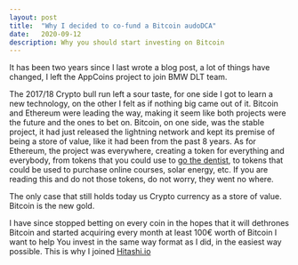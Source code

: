 ```yaml
---
layout: post
title:  "Why I decided to co-fund a Bitcoin audoDCA"
date:   2020-09-12
description: Why you should start investing on Bitcoin
---
```

<!-- Intro -->

<p class="intro"><span class="dropcap">I</span>t has been two years since I last wrote a blog post, a lot of things have changed, I left the AppCoins project to join BMW DLT team.</p>

<!-- 2017/18 Ico bubble -->
The 2017/18 Crypto bull run left a sour taste, for one side I got to learn a new technology, on the other I felt as if nothing big came out of it. Bitcoin and Ethereum were leading the way, making it seem like both projects were the future and the ones to bet on. Bitcoin, on one side, was the stable project, it had just released the lightning network and kept its premise of being a store of value, like it had been from the past 8 years. As for Ethereum, the project was everywhere, creating a token for everything and everybody, from tokens that you could use to <a href="https://dentacoin.com/" target="\_blank">go the dentist</a>, to tokens that could be used to purchase online courses, solar energy, etc. If you are reading this and do not those tokens, do not worry, they went no where.

<!-- Bitcoin is a store of value -->
The only case that still holds today us Crypto currency as a store of value. Bitcoin is the new gold.

<!-- Conclusion -->
I have since stopped betting on every coin in the hopes that it will dethrones Bitcoin and started acquiring every month at least 100€ worth of Bitcoin
I want to help You invest in the same way format as I did, in the easiest way possible. This is why I joined <a href="https://hitashi.io/" target="\_blank">Hitashi.io</a>
